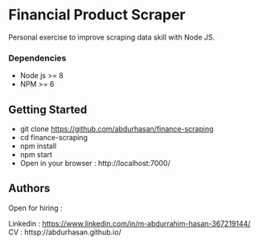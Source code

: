# Financial Product Scraper

Personal exercise to improve scraping data skill with Node JS.


### Dependencies

* Node js >= 8
* NPM    >= 6

## Getting Started

* git clone https://github.com/abdurhasan/finance-scraping
* cd finance-scraping
* npm install
* npm start
* Open in your browser : http://localhost:7000/ 




## Authors

Open for hiring :

Linkedin :  https://www.linkedin.com/in/m-abdurrahim-hasan-367219144/
CV       : httsp://abdurhasan.github.io/

